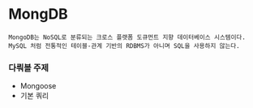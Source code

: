 # MongDB
    MongoDB는 NoSQL로 분류되는 크로스 플랫폼 도큐먼트 지향 데이터베이스 시스템이다. 
    MySQL 처럼 전통적인 테이블-관계 기반의 RDBMS가 아니며 SQL을 사용하지 않는다. 


### 다뤄볼 주제
- Mongoose
- 기본 쿼리